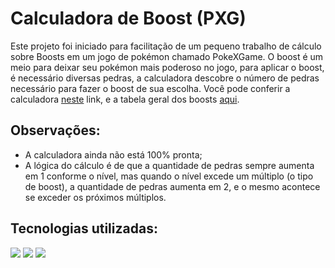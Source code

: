 # Calculadora de Boost (PXG)

Este projeto foi iniciado para facilitação de um pequeno trabalho de cálculo sobre Boosts em um jogo de pokémon chamado PokeXGame.
O boost é um meio para deixar seu pokémon mais poderoso no jogo, para aplicar o boost, é necessário diversas pedras, a calculadora descobre o número de pedras necessário para fazer o boost de sua escolha.
Você pode conferir a calculadora <a href="">neste</a> link, e a tabela geral dos boosts <a href="">aqui</a>.

## Observações:
<ul>
  <li>A calculadora ainda não está 100% pronta;</li>
  <li>A lógica do cálculo é de que a quantidade de pedras sempre aumenta em 1 conforme o nível, mas quando o nível excede um múltiplo (o tipo de boost), a quantidade de pedras aumenta em 2, e o mesmo acontece se exceder os próximos múltiplos.</li>
</ul>

## Tecnologias utilizadas:
<div>
  <img src="https://img.shields.io/badge/HTML5-E34F26?style=for-the-badge&logo=html5&logoColor=white">
  <img src="https://img.shields.io/badge/CSS3-1572B6?style=for-the-badge&logo=css3&logoColor=white">
  <img src="https://cdn.jsdelivr.net/gh/devicons/devicon/icons/javascript/javascript-original.svg" />
</div>
